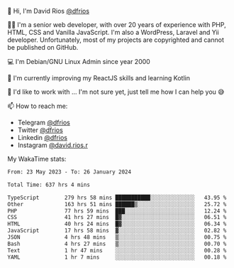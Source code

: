 👋 Hi, I'm David Rios [@dfrios](https://github.com/dfrios)

👨‍💻 I'm a senior web developer, with over 20 years of experience with PHP, HTML, CSS and Vanilla JavaScript. I'm also a WordPress, Laravel and Yii developer. Unfortunately, most of my projects are copyrighted and cannot be published on GitHub.

💻 I'm Debian/GNU Linux Admin since year 2000

🌱 I'm currently improving my ReactJS skills and learning Kotlin

💞️ I'd like to work with ... I'm not sure yet, just tell me how I can help you 😅


📫 How to reach me:
* Telegram [@dfrios](https://t.me/dfrios)
* Twitter [@dfrios](https://twitter.com/dfrios)
* Linkedin [@dfrios](https://linkedin.com/in/dfrios)
* Instagram [@david.rios.r](https://instagram.com/david.rios.r)



My WakaTime stats:
<!--START_SECTION:waka-->

```txt
From: 23 May 2023 - To: 26 January 2024

Total Time: 637 hrs 4 mins

TypeScript        279 hrs 58 mins ███████████░░░░░░░░░░░░░░   43.95 %
Other             163 hrs 51 mins ██████▒░░░░░░░░░░░░░░░░░░   25.72 %
PHP               77 hrs 59 mins  ███░░░░░░░░░░░░░░░░░░░░░░   12.24 %
CSS               41 hrs 27 mins  █▓░░░░░░░░░░░░░░░░░░░░░░░   06.51 %
HTML              40 hrs 24 mins  █▓░░░░░░░░░░░░░░░░░░░░░░░   06.34 %
JavaScript        17 hrs 58 mins  ▓░░░░░░░░░░░░░░░░░░░░░░░░   02.82 %
JSON              4 hrs 48 mins   ▒░░░░░░░░░░░░░░░░░░░░░░░░   00.75 %
Bash              4 hrs 27 mins   ▒░░░░░░░░░░░░░░░░░░░░░░░░   00.70 %
Text              1 hr 47 mins    ░░░░░░░░░░░░░░░░░░░░░░░░░   00.28 %
YAML              1 hr 7 mins     ░░░░░░░░░░░░░░░░░░░░░░░░░   00.18 %
```

<!--END_SECTION:waka-->
